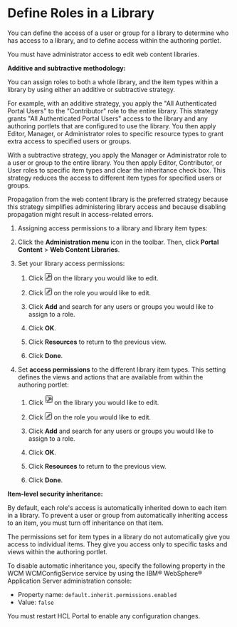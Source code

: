 # Define Roles in a Library

You can define the access of a user or group for a library to determine who has access to a library, and to define access within the authoring portlet.

You must have administrator access to edit web content libraries.

**Additive and subtractive methodology:**

You can assign roles to both a whole library, and the item types within a library by using either an additive or subtractive strategy.

For example, with an additive strategy, you apply the "All Authenticated Portal Users" to the "Contributor" role to the entire library. This strategy grants "All Authenticated Portal Users" access to the library and any authoring portlets that are configured to use the library. You then apply Editor, Manager, or Administrator roles to specific resource types to grant extra access to specified users or groups.

With a subtractive strategy, you apply the Manager or Administrator role to a user or group to the entire library. You then apply Editor, Contributor, or User roles to specific item types and clear the inheritance check box. This strategy reduces the access to different item types for specified users or groups.

Propagation from the web content library is the preferred strategy because this strategy simplifies administering library access and because disabling propagation might result in access-related errors.

1.  Assigning access permissions to a library and library item types:
2.  Click the **Administration menu** icon in the toolbar. Then, click **Portal Content** \> **Web Content Libraries**.

3.  Set your library access permissions:

    1.  Click ![permissions](../../../../../images/permissions.jpg) on the library you would like to edit.

    2.  Click ![edit](../../../../../images/edit.jpg) on the role you would like to edit.

    3.  Click **Add** and search for any users or groups you would like to assign to a role.

    4.  Click **OK**.

    5.  Click **Resources** to return to the previous view.

    6.  Click **Done**.

4.  Set **access permissions** to the different library item types. This setting defines the views and actions that are available from within the authoring portlet:

    1.  Click ![Library resource](../../../../../images/keydoc.jpg) on the library you would like to edit.

    2.  Click ![edit](../../../../../images/edit.jpg) on the role you would like to edit.

    3.  Click **Add** and search for any users or groups you would like to assign to a role.

    4.  Click **OK**.

    5.  Click **Resources** to return to the previous view.

    6.  Click **Done**.


**Item-level security inheritance:**

By default, each role's access is automatically inherited down to each item in a library. To prevent a user or group from automatically inheriting access to an item, you must turn off inheritance on that item.

The permissions set for item types in a library do not automatically give you access to individual items. They give you access only to specific tasks and views within the authoring portlet.

To disable automatic inheritance you, specify the following property in the WCM WCMConfigService service by using the IBM® WebSphere® Application Server administration console:

-   Property name: `default.inherit.permissions.enabled`
-   Value: `false`

You must restart HCL Portal to enable any configuration changes.

<!--

**Parent topic:**[Managing web content libraries](../panel_help/wcm_admin_libraries.md) -->

